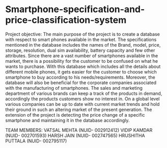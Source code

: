 # Smartphone-specification-and-price-classification-system

Project objective:
The main purpose of the project is to create a database with respect to smart phones available in the market. The specifications mentioned in the database includes the names of the Brand, model, price, storage, resolution, dual sim availability, battery capacity and few other attributes. Since there are a vast number of smartphones available in the market, there is a possibility for the customer to be confused on what he wants to purchase. With this database which includes all the details about different mobile phones, it gets easier for the customer to choose which smartphone to buy according to his needs/requirements. Moreover, the database will also be beneficial for the corporate companies associated with the manufacturing of smartphones. The sales and marketing department of various brands can keep a track of the products in demand, accordingly the products customers show no interest in. On a global level various companies can be up to date with current market trends and hold their ground in such an altering market of the present generation. The extension of the project is detecting the price change of a specific smartphone and maintaining it in the database accordingly.

TEAM MEMBERS:
VATSAL MEHTA       (NUID- 002912412)
VIDIP KAMDAR       (NUID- 002701593)
HARSH JAIN         (NUID- 002747565)
HRUSHITHA PUTTALA  (NUID- 002795117)

